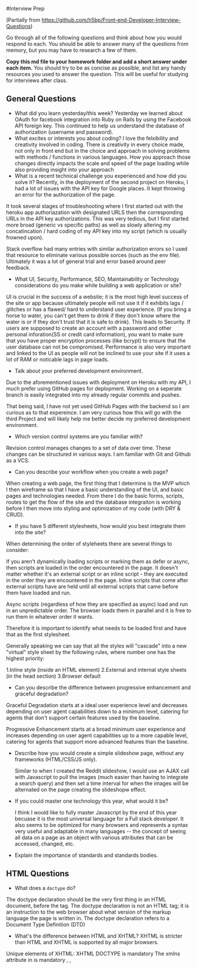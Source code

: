 #Interview Prep

(Partially from https://github.com/h5bp/Front-end-Developer-Interview-Questions)

Go through all of the following questions and think about how you would respond to each. You should be able to answer many of the questions from memory, but you may have to research a few of them.

**Copy this md file to your homework folder and add a short answer under each item.** You should try to be as concise as possible, and list any handy resources you used to answer the question. This will be useful for studying for interviews after class.

## General Questions

* What did you learn yesterday/this week?
Yesterday we learned about OAuth for facebook integration into Ruby on Rails by using the Facebook API foreign key. This continued to help us understand the database of authorization (username and password). 
* What excites or interests you about coding?
I love the felxibility and creativity involved in coding. There is creativity in every choice made, not only in front end but in the choice and approach in solving problems with methods / functions in various languages. How you approach those changes directly impacts the scale and speed of the page loading while also providing insight into your approach
* What is a recent technical challenge you experienced and how did you solve it?
Recently, in the deployment of the second project on Heroku, I had a lot of issues with the API key for Google places. It kept throwing an error for the authorization of the page.

It took several stages of troubleshooting where I first started out with the heroku app authoriazation with designated URLS then the corresponding URLs in the API key authorizations. This was very tedious, but I first started more broad (generic vs specific paths) as well as slowly altering my concatincation / hard coding of my API key into my script (which is usually frowned upon). 

Stack overflow had many entries with similar authorization errors so I used that resource to eliminate various possible sorces (such as the env file). Ultimately it was a lot of general trial and error based around peer feedback. 

* What UI, Security, Performance, SEO, Maintainability or Technology considerations do you make while building a web application or site?

UI is crucial in the success of a website; it is the most high level success of the site or app because ultimately people will not use it if it exhibits lags / glitches or has a flawed/ hard to understand user experience. (If you bring a horse to water, you can't get them to drink if they don't know where the water is or if they don't trust that it is safe to drink). This leads to Security. If users are supposed to create an account with a password and other personal inforation(SS or credit card information), you want to make sure that you have proper encryption processes (like bcrypt) to ensure that the user database can not be compromised. Performance is also very important and linked to the UI as people will not be inclined to use your site if it uses a lot of RAM or noticable lags in page loads. 


* Talk about your preferred development environment.

Due to the aforementioned issues with deployment on Heroku with my API, I much prefer using GitHub pages for deplopment. Working on a seperate branch is easily integrated into my already regular commits and pushes. 

That being said, I have not yet used GitHub Pages with the backend so I am curious as to that expereince. I am very curious how this will go with the third Project and will likely help me better decide my preferred development environment.

* Which version control systems are you familiar with?

Revision control manages changes to a set of data over time. These changes can be structured in various ways. I am familiar with Git and Github as a VCS. 

* Can you describe your workflow when you create a web page?

When creating a web page, the first thing that I determine is the MVP which I then wireframe so that I have a basic understanding of the UI, and basic pages and technologies needed. From there I do the basic forms, scripts, routes to get the flow of the site and the database integraiton is working before I then move into styling and optimization of my code (with DRY & CRUD).


* If you have 5 different stylesheets, how would you best integrate them into the site?

When determining the order of styleheets there are several things to consider:


If you aren't dynamically loading scripts or marking them as defer or async, then scripts are loaded in the order encountered in the page. It doesn't matter whether it's an external script or an inline script - they are executed in the order they are encountered in the page. Inline scripts that come after external scripts have are held until all external scripts that came before them have loaded and run.

Async scripts (regardless of how they are specified as async) load and run in an unpredictable order. The browser loads them in parallel and it is free to run them in whatever order it wants.

Therefore it is important to identify what needs to be loaded first and have that as the first stylesheet. 

Generally speaking we can say that all the styles will "cascade" into a new "virtual" style sheet by the following rules, where number one has the highest priority:

  1.Inline style (inside an HTML element)
  2.External and internal style sheets (in the head section)
  3.Browser default





* Can you describe the difference between progressive enhancement and graceful degradation?

Graceful Degradation starts at a ideal user experience level and decreases depending on user agent capabilities down to a minimum level, catering for agents that don't support certain features used by the baseline.

Progressive Enhancement starts at a broad minimum user experience and increases depending on user agent capabilities up to a more capable level, catering for agents that support more advanced features than the baseline.

* Describe how you would create a simple slideshow page, without any frameworks (HTML/CSS/JS only).

  Similar to when I created the Reddit slideshow, I would use an AJAX call with Javascript to pull the images (much easier than having to integrate a search query) and then set a time interval for when the images will be alternated on the page creating the slideshopw effect. 


* If you could master one technology this year, what would it be?

  I think I would like to fully master Javascript by the end of this year becuase it is the most universal language for a Full stack developer. It also seems to be optimized for many browsers and represents a syntax very useful and adaptable in many languages -- the concept of  seeing all data on a page as an object with various attributes that can be accessed, changed, etc. 


* Explain the importance of standards and standards bodies.

## HTML Questions

* What does a `doctype` do?

The doctype declaration should be the very first thing in an HTML document, before the tag. The doctype declaration is not an HTML tag; it is an instruction to the web browser about what version of the markup language the page is written in. The doctype declaration refers to a Document Type Definition (DTD)


* What's the difference between HTML and XHTML?
XHTML is stricter than HTML and XHTML is supported by all major browsers.

Unique elements of XHTML:
  XHTML DOCTYPE is mandatory
   The xmlns attribute in <html> is mandatory
    <html>, <head>, <title>, and <body> are mandatory
  XHTML elements must be properly nested
  XHTML elements must always be closed
  XHTML elements must be in lowercase
  XHTML documents must have one root element
  XHTML Attributes
  Attribute names must be in lower case
  Attribute values must be quoted
  Attribute minimization is forbidden


* What are `data-` attributes good for?


* Describe the difference between a `cookie`, `sessionStorage` and `localStorage`.

LocalStorage and sessionStorage are relatively new APIs (meaning not all legacy browsers will support them) and are near identical (both in APIs and capabilities) with the sole exception of persistence. sessionStorage (as the name persists) is only available for the duration of the browser session (and is deleted when the window is closed) - it does however survive page reloads. 

Cookies, these can be trivially tampered with by the user, and data can also be read from them in plain text - so if you are wanting to store sensitive data then session is really your only option. If you are not using SSL, cookie information can also be intercepted in transit, especially on an open wifi.


* Why is it generally a good idea to position CSS `<link>`s between `<head></head>` and JS `<script>`s just before `</body>`? Do you know any exceptions?

Generally speaking, it is a good idea to have the CSS link / stylesheet to be in the head of the HTML document before the body tag so that the page styling first and before any of the other content on the page. 

The only exception to the rule of thumb that CSS stylesheets are placed in the head of the page is:

Besides the validation point, one caveat that might interest you when using style on the body is the flash of unstyled content. The browser would get elements that would be styled after they are displayed, making them shift on size/shape/font and/or flicker. It is generally a sign of bad craftsmanship. Generally you can get away with putting style anywhere you want, but try to avoid it whenever it is possible.

HTML5 however introduces a scoped attribute, which allows style tags to be included everywhere in the body. The impact of those styles is restricted to the style's parent-element and all it's child-elements.

## CSS Questions

* What is the difference between classes and IDs in CSS?

  Unlike the id selector defined by # in the CSS, the class selector is most often used on several elements. This allows you to set a particular style for many HTML elements with the same class. The class selector uses the HTML class attribute, and is defined with a "." A simple way to look at it is that an id is unique to only one element.

* What's the difference between "resetting" and "normalizing" CSS? Which would you choose, and why?

Here are the notable differences between Reset and Normalize CSS:

  1. Normalize.css preserves useful defaults rather than "unstyling" everything. For example, elements like sup or sub "just work" after including normalize.css (and are actually made more robust) whereas they are visually indistinguishable from normal text after including reset.css. So, normalize.css does not impose a visual starting point (homogeny) upon you. This may not be to everyone's taste. The best thing to do is experiment with both and see which gels with your preferences.
  2. Normalize.css corrects some common bugs that are out of scope for reset.css. It has a wider scope than reset.css, and also provides bug fixes for common problems like: display settings for HTML5 elements, the lack of font inheritance by form elements, correcting font-size rendering for pre, SVG overflow in IE9, and the button styling bug in iOS.
  3. Normalize.css doesn't clutter your dev tools. A common irritation when using reset.css is the large inheritance chain that is displayed in browser CSS debugging tools. This is not such an issue with normalize.css because of the targeted stylings.
  4. Normalize.css is more modular. The project is broken down into relatively independent sections, making it easy for you to potentially remove sections (like the form normalizations) if you know they will never be needed by your website.
  5. Normalize.css has better documentation. The normalize.css code is documented inline as well as more comprehensively in the GitHub Wiki. This means you can find out what each line of code is doing, why it was included, what the differences are between browsers, and more easily run your own tests. The project aims to help educate people on how browsers render elements by default, and make it easier for them to be involved in submitting improvements.

  Therefore I would use Normalize for the documentation as well as the fact that it doesn't have the common bugs that Reset does.


* Describe Floats and how they work.

  Floats are part of the CSS box model. The float property specifies whether or not a box (or an element) should float; essentially, it determines whether text will be wrapped around the element.

  Floated elements remain a part of the flow of the web page. This is distinctly different than page elements that use absolute positioning.

  There are four valid values for the float property. "Left" and "right" float elements those directions, respectively. "None" (the default) ensures the element will not float and "inherit" which will assume the float value from that elements parent element.

  The clear property is used to control the behavior of floating elements.

  Elements after a floating element will flow around it. To avoid this, use the clear property.

* Describe z-index and how stacking context is formed.

The z-index property in CSS controls the vertical stacking order of elements that overlap. As in, which one appears as if it is physically closer to you. z-index only effects elements that have a position value other than static (the default).


* Have you ever used a grid system, and if so, what do you prefer?

Yes, I have used a Grid system with Bootstrap. This is a great shortcut if you have a complex page with many elements to be styled relationally on the page (several images / buttons, headers, etc).


* Have you used or implemented media queries or mobile specific layouts/CSS?

I have implemented several media queries, specifically with images / thumbnails or links with a AJAX call. This allows whatever query is entered into a search box, ran and pulling any objects meeting that criteria. 

I implemented a mobile specific layout in my second project because my primary user stories were people on the go, likely to access the app on their mobile device. Thus, the page and UX was oriented to the much smaller screen size. 



* How do you optimize your webpages for print?


* What are the advantages/disadvantages of using CSS preprocessors?

  Disadvantages:

  1. One thing you can find with preprocessors is that you end up with vast outputs of css due to the nesting. On a small project it is easy to keep under control, on a large project with multiple developers it takes discipline to keep the amount of css generated under control.

  2. Due to having a compilation step, the browser is not interpreting the source files, meaning the CSS line numbers are now irrelevant when trying to debug. This makes debugging a lot harder.


  * Describe what you like and dislike about the CSS preprocessors you have used.
* How would you implement a web design comp that uses non-standard fonts?

    I would make sure to provide a detailed font family so that if a user accesses the website on a browser that doesnt have the font, there is at least one similar option to avoide defalting to the stand font. 

* Explain how a browser determines what elements match a CSS selector.


* Explain your understanding of the box model and how you would tell the browser in CSS to render your layout in different box models.

  All HTML elements can be considered boxes. Even if you see a circle, it's living within a box.
  The CSS box model describes this principal - a box wraps around all HTML elements, and it consists of: margins, borders, padding, and the actual content. This model allows us to place a border around elements and space elements in relation to other elements.
  With CSS properties and values, it is possible to apply specific styles to each of these elements, and change the way they behave and/or display on the page.

* What does ```* { box-sizing: border-box; }``` do? What are its advantages?


* List as many values for the display property that you can remember.


* What's the difference between inline and inline-block?

  An inline element has no line break before or after it. This makes the element sit on the same line as another element, but without formatting it like a block. It only takes up as much width as it needs (not the whole line). Inline places all your elements on a single line. The bad news is that it doesn't maintain their "box"ness

  An inline-block element is placed as an inline element (on the same line as adjacent content), but it behaves as a block element. This makes the element a block box but will allow other elements to sit next to it on the same line.


* What's the difference between a relative, fixed, absolute and statically positioned element?
  A page element with "relative positioning" gives you the control to "absolutely position" children elements inside of it.

  The "absolutely positioned" elements are positioning themselves in relation to the body element, instead of their direct parent. So if the browser window grows, that element in the bottom left is going to stick with the browser window, not hang back inside, like it was the case in the previous example.

  Declaring position:relative allows you to position the element top, bottom, left, or right relative to where it would normally occur.

  A "static positioned" element is always positioned according to the normal flow of the page and are not affected by the top, bottom, left, and right properties.
  
  Again, the default positioning for all elements is static. This means that no positioning has been applied and the elements occurs where they normally would in the document.

* The 'C' in CSS stands for Cascading.  How is priority determined in assigning styles (a few examples)?  How can you use this system to your advantage?


* What existing CSS frameworks have you used locally, or in production? How would you change/improve them?

  I have used Bootstrap framework for several websites and apps (locally and in production).

  I love its built in widgets (modals, flash messages) and the grid system makes it much easier to quickly create responsive websites with the grid system. I would like it to be a little bit more customizeable, it is a little limited in the styling options of its page elements and widgets. 


* Have you played around with the new CSS Flexbox or Grid specs?

  No I have not but plan on learning it soon. 

* Have you ever worked with retina graphics? If so, when and what techniques did you use?

  No I have not worked with Retina Graphcis. 

* Explain some of the pros and cons for CSS animations versus JavaScript animations.
  There are two primary ways to create animations on the web: with CSS and with JavaScript. Which one you choose really depends on the other dependencies of your project, and what kinds of effects you're trying to achieve

  Use CSS animations for simpler “one-shot” transitions, like toggling UI element states.
  Use JavaScript animations when you want to have advanced effects like bouncing, stop, pause, rewind or slow-down.

## JS Questions

* Explain event delegation

  JavaScript event delegation is a simple technique by which you add a single event handler to a parent element in order to avoid having to add event handlers to multiple child elements.

* Explain how `this` works in JavaScript

  The object that this refers to is redetermined every time control enters a new execution context and remains fixed until control shifts to a different context. The value of this is dependent upon two things: The type of code being executed (i.e., global, function, or eval) and the caller of that code.

  If we call a function as a property of an object using either dot (i.e., obj.foo()) or bracket (i.e., obj["foo"]()) notation, this will refer to the parent object in the body of the function:

  This refers to the parent object inside function code if the function is called as a property of the parent.

* Explain how prototypal inheritance works

  Prototype-based programming is a style of object-oriented programming in which behaviour reuse (known as inheritance) is performed via a process of cloning existing objects that serve as prototypes. This model can also be known as prototypal, prototype-oriented, classless, or instance-based programming.


* Why is it called a Ternary expression, what does the word "Ternary" indicate?
  As you likely have guessed by looking at the word 'Ternary' meaning three, a Ternary expression takes three arguments. The arguments and result can be of different types. The conditional (ternary) operator is the only JavaScript operator that takes three operands. This operator is frequently used as a shortcut for the if statement.


  The syntax is as follows:
  condition ? expr1 : expr2 

* What's the difference between a variable that is: `null`, `undefined` or `undeclared`?
  * How would you go about checking for any of these states?

  A variable is undeclared when it does not use the var keyword. It gets created on the global object (that is, the window), thus it operates in a different space as the declared variables.

  Something is undefined when it hasn’t been defined yet. If you call a variable or function without having actually created it yet the parser will give you an not defined error.

  null is a variable that is defined to have a null value.('', 0)

* What is a closure, and how/why would you use one?

* What's a typical use case for anonymous functions?
  An anonymous function is a function that is not stored in a program file, but is associated with a variable whose data type is function_handle . Anonymous functions can accept inputs and return outputs, just as standard functions do. However, they can contain only a single executable statement.

  They can be used in the same way as any other object. They can be stored in variables, passed to other functions as parameters or returned from a function using the return statement. Functions are always objects, no matter how they are created.

  Once the function has been saved to the variable, the variable can be used to invoke it:

* Difference between: `function Person(){}`, `var person = Person()`, and `var person = new Person()`?
* What's the difference between `.call` and `.apply`?

  The limitations of call quickly become apparent when you want to write code that doesn't (or shouldn't) know the number of arguments that the functions need… like a dispatcher.

  Both can be called on functions, which they run in the context of the first argument. In call the subsequent arguments are passed in to the function as they are, while apply expects the second argument to be an array that it unpacks as arguments for the called function.

* Explain `Function.prototype.bind`.

  The bind() method creates a new function that, when called, has its this keyword set to the provided value, with a given sequence of arguments preceding any provided when the new function is called.

  Syntax:
  fun.bind(thisArg[, arg1[, arg2[, ...]]])

* What's the difference between feature detection, feature inference, and using the User Agent string?
  
  When you make an assumption that because one feature is present (or not) another one will also be present (or not)

  Feature inference checks for a feature just like feature detection, but uses another function because it assumes it will also exist, e.g.:

  if (document.getElementsByTagName) {
    element = document.getElementById(id);
  }

  User agent string is just reading the stupid little string that each browser sends along and then you can compare that string with some known browsers you're targeting. Generally this is a super old way of doing things and is easily spoofed

* Explain AJAX in as much detail as possible.

  AJAX stands for Asynchronous JavaScript and XML. In a nutshell, it is the use of the XMLHttpRequest object to communicate with server-side scripts. It can send as well as receive information in a variety of formats, including JSON, XML, HTML, and even text files.

* Have you ever used JavaScript templating?
  * If so, what libraries have you used?

* Explain "hoisting".
  Hoisting is JavaScript's default behavior of moving declarations to the top. JavaScript only hoists declarations, not initializations. To avoid bugs, always declare all variables at the beginning of every scope.

* Describe event bubbling.

  Event bubbling and capturing are two ways of event propagation in the HTML DOM API, when an event occurs in an element inside another element, and both elements have registered a handle for that event. The event propagation mode determines in which order the elements receive the event.

* What's the difference between an "attribute" and a "property"?

  These properties are kind of like instance variables for the particular element. As such, a property can be different types (boolean, string, etc.). Properties can be accessed using jQuery’s prop method (as seen below) and also by interacting with the object in vanilla JS.

  Attributes are in the HTML itself, rather than in the DOM. They are very similar to properties, but not quite as good. When a property is available it’s recommended that you work with properties rather than attributes.

  An attribute is only ever a string, no other type.

  If an element has a default value, the attribute shows the default value even if the value has changed.


* Why is extending built-in JavaScript objects not a good idea?

* What is the difference between `==` and `===`?

  == only compares values
  === compares values + type

* Explain the same-origin policy with regards to JavaScript.
  The same-origin policy restricts how a document or script loaded from one origin can interact with a resource from another origin. It is a critical security mechanism for isolating potentially malicious documents.

* What is the extent of your experience with Promises and/or their polyfills?
* What are the pros and cons of using Promises instead of callbacks?

  Promises make more than one function to be called easier.
  Particular features are that 
         (a) functions can be added anywhere in the code, subject only to the promise being within scope, and
          (b) functions added after a Deferred/promise has been resolved/rejected will fire immediately.

  In short promises are perfect when you deal with multiple async calls in parallel.

* What tools and techniques do you use debugging Javascript code?

 There are many tools and techniques to debug my Javascript code:

  The console.log() statement printing the response allows us to use our mouse to click on properties of the object and investigate them. Pausing the debugger at the point when the response arrives allows us to interact with the console when the response variable is in scope. We can write commands on the console to see if they work and copy and paste valid code back into our program.

  Remember, we have two ways to set breakpoints. We can write the debugger keyword in our program when we want the program to stop. Or, we can look at the source in Chrome's Developer Tools and click on a line to tell the browser to stop there.

  Adding a console.log() will print the response every time, and gives us a line number to click on. We can follow the link to the line number and click on that line to set a temporary breakpoint manually.

  Using the debugger keyword will stop our program every time. It won't output anything to the console so we won't be able to see data once we're past that point of execution.

  I primarily use the debugger tool in Google Chrome's console with set breakpoints to walk through the function until the bug is found and I can fix it.

* What language constructions do you use for iterating over object properties and array items?

## Database Questions

* Design a database schema for Facebook, with at least 4 models, a complete set of attributes for each model, a 1:M association, and a M:M association.

## Ruby/Rails
* What are ruby gems?

  RubyGems is a package manager for the Ruby programming language that provides a standard format for distributing Ruby programs and libraries (in a self-contained format called a "gem"), a tool designed to easily manage the installation of gems, and a server for distributing them.

* What is the difference between a symbol and a string?
  This means that using symbols can potentially save a good bit of memory depending on the application. It is also faster to compare symbols for equality since they are the same object, comparing identical strings is much slower since the string values need to be compared instead of just the object ids.

  As far as when to use which, I usually use strings for almost everything except things like hash keys where I really want a unique identifier, not a string.

* What is the difference between a class method and an instance method?

  Class methods are for anything that does not deal with an individual instance of a class. 

* What is the difference between local variables, instance variables, and class variables?
  instance variables that are defined for each particular object and are available throughout other methods in the object. These variables are prefixed by an @ symbol


* What is a range?
  A set of values with a beginning and an end

* In ruby, what does attr_accessor do?  
  Ir ia a shorthand for telling our class to create both a getter and a setter method called attr_accessor.

* What is the purpose of environment files under the config folder in Rails? (development, test, production)
  The ENV object contains a list of all the current environment variables set. It is useful for API integration in Ruby. 


* What is the purpose of the application.rb file in Rails?

  In general, the work of configuring Rails means configuring the components of Rails, as well as configuring Rails itself. The configuration file config/application.rb and environment-specific configuration files (such as config/environments/production.rb) allow you to specify the various settings that you want to pass down to all of the components.

  This is a setting for Rails itself. If you want to pass settings to individual Rails components, you can do so via the same config object in config/application.rb:

* How can you define a constant?

  A Ruby constant is like a variable, except that its value is supposed to remain constant for the duration of the program. The Ruby interpreter does not actually enforce the constancy of constants, but it does issue a warning if a program changes the value of a constant

  Lexically, the names of constants look like the names of local variables, except that they begin with a capital letter. By convention, most constants are written in all uppercase with underscores to separate words, LIKE_THIS.

* What is the purpose of `yield`?
  Yield makes executing the block feel like a method invocation within the method invocation rather than a block that's being explicitly called using Proc#call. You have no handle to the block object anymore - yield "magically" invokes it without any object references being involved.

* How do you store API keys when creating an app?
* How do I send parameters through a url?
* Explain MVC
* What is a `before_action`? When would you use it?
* What do controllers do in rails?
  Controllers and the actions contained within are the starting point for the backend code that will be executed when a user visits a particular page/URL.

* What is RESTful routing?
  RESTful routes take advantage of the built-in REST orientation of Rails to wrap up a lot of routing information in a single declaration. A RESTful route looks like this:


  Routes are contained in the config/routes.rb file.
  GET /geocoder/new geocoders#new return an HTML form for creating the geocoder
  POST  /geocoder geocoders#create  create the new geocoder
  GET /geocoder geocoders#show  display the one and only geocoder resource
  GET /geocoder/edit  geocoders#edit  return an HTML form for editing the geocoder
  PATCH/PUT /geocoder geocoders#update  update the one and only geocoder resource
  DELETE  /geocoder geocoders#destroy delete the geocoder resource

* What is a polymorphic association?
* What are params?

  The params come from the user's browser when they request the page.
  In HTTP/HTML, the params are really just a series of key-value pairs where the key and the value are strings, but Ruby on Rails has a special syntax for making the params be a hash with hashes inside.

* How do I make a migration to add a column in Rails?
* What is CSRF? How does Rails protect an app against this?
* What's the difference between `User.find_by_id(1)` and `User.find(1)`?
* What's are classes in Ruby? What are modules? And what's the difference?

  Modules are about providing methods that you can use across multiple classes - think about them as "libraries" (as you would see in a Rails app). Classes are about objects; modules are about functions.
  the module cannot be instantiated. When a class includes a module, a proxy superclass is generated that provides access to all the module methods as well as the class methods.

  A module can be included by multiple classes. Modules cannot be inherited, but this "mixin" model provides a useful type of "multiple inheritrance". OO purists will disagree with that statement, but don't let purity get in the way of getting the job
## Testing Questions

* What are some advantages/disadvantages to testing your code?
* What tools would you use to test your code's functionality?
* What is the difference between a unit test and a functional/integration test?
* What is the purpose of a code style linting tool?
* What is End-to-end (E2E) testing? How can it be implemented in frameworks like Angular and Rails?

## Coding Questions:

*Question: What is the value of `foo`?*
```javascript
var foo = 10 + '20';
```

*Question: How would you make this work?*
```javascript
add(2, 5); // 7
add(2)(5); // 7
```

*Question: What value is returned from the following statement?*
```javascript
"i'm a lasagna hog".split("").reverse().join("");
```

*Question: What is the outcome of the two alerts below?*
```javascript
var foo = "Hello";
(function() {
  var bar = " World";
  alert(foo + bar);
})();
alert(foo + bar);
```

*Question: What is the value of `foo.length`?*
```javascript
var foo = [];
foo.push(1);
foo.push(2);
```

*Question: What is the value of `foo.x`?*
```javascript
var foo = {n: 1};
var bar = foo;
foo.x = foo = {n: 2};
```

*Question: What does the following code print?*
```javascript
console.log('one');
setTimeout(function() {
  console.log('two');
}, 0);
console.log('three');
```

## Fun Questions:

* What's a cool project that you've recently worked on?

  My second project is my first full stack application that verify's the user's age (21 or older) and uses the Google Places api to determine the user's location and helps find 10 places serving beer within a mile radius. 
* What are some things you like about the developer tools you use?

* Do you have any pet projects? What kind?
  Two projects, one completely front end (HTML/CSS/Javascript) that generated various sudoku puzzles of varying difficulty and checked the answers. 

  My second project is my first full stack application that verify's the user's age (21 or older) and uses the Google Places api to determine the user's location and helps find 10 results within a mile radius. 

* How do you like your coffee?
  Cappuccino all the WAY!
